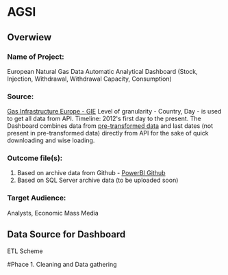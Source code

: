 # AGSI

## Overwiew

### Name of Project:
European Natural Gas Data Automatic Analytical Dashboard (Stock, Injection, Withdrawal, Withdrawal Capacity, Consumption)
### Source: 
[Gas Infrastructure Europe - GIE](https://agsi.gie.eu/)  Level of granularity - Country, Day - is used to get all data from API. Timeline: 2012's first day to the present. The Dashboard combines data from [pre-transformed data](https://github.com/Nostr77/AGSI/blob/main/base0.csv) and last dates (not present in pre-transformed data) directly from API for the sake of quick downloading and wise loading.
### Outcome file(s):
1) Based on archive data from Github - [PowerBI Github](https://github.com/Nostr77/AGSI/blob/main/agsi-github.pbix)
2) Based on SQL Server archive data (to be uploaded soon)


### Target Audience: 
Analysts, Economic Mass Media



## Data Source for Dashboard 


ETL Scheme



#Phace 1. Cleaning and Data gathering
